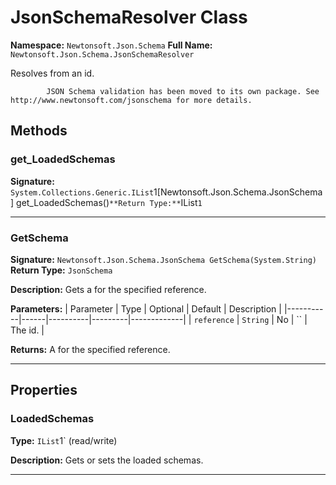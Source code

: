 # JsonSchemaResolver Class

**Namespace:** `Newtonsoft.Json.Schema`
**Full Name:** `Newtonsoft.Json.Schema.JsonSchemaResolver`

Resolves  from an id.
            
            JSON Schema validation has been moved to its own package. See http://www.newtonsoft.com/jsonschema for more details.

## Methods

### get_LoadedSchemas

**Signature:** `System.Collections.Generic.IList`1[Newtonsoft.Json.Schema.JsonSchema] get_LoadedSchemas()`
**Return Type:** `IList`1`

---

### GetSchema

**Signature:** `Newtonsoft.Json.Schema.JsonSchema GetSchema(System.String)`
**Return Type:** `JsonSchema`

**Description:** Gets a  for the specified reference.

**Parameters:**
| Parameter | Type | Optional | Default | Description |
|-----------|------|----------|---------|-------------|
| `reference` | `String` | No | `` | The id. |

**Returns:** A  for the specified reference.

---

## Properties

### LoadedSchemas

**Type:** `IList`1` (read/write)

**Description:** Gets or sets the loaded schemas.

---